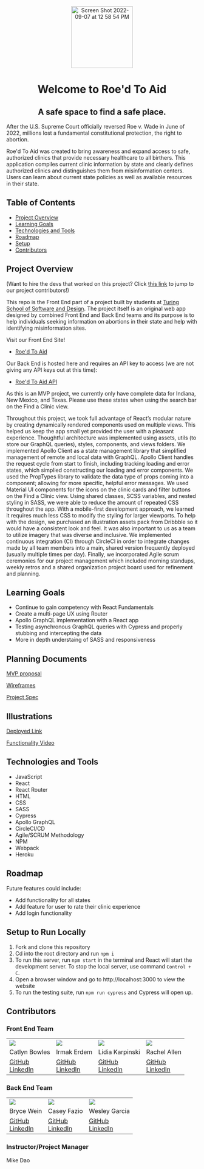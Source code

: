 <div id="header" align="center">
  <img width="162" alt="Screen Shot 2022-09-07 at 12 58 54 PM" src="https://user-images.githubusercontent.com/98505112/188956585-a0ee3aee-3dd1-410f-8832-bea009455933.png" />
</div>

<h1 align="center"> Welcome to Roe'd To Aid </h1>
<h2 align="center">A safe space to find a safe place. </h2>

After the U.S. Supreme Court officially reversed Roe v. Wade in June of 2022, millions lost a fundamental constitutional protection, the right to abortion.

Roe'd To Aid was created to bring awareness and expand access to safe, authorized clinics that provide necessary healthcare to all birthers. This application compiles current clinic information by state and clearly defines authorized clinics and distinguishes them from misinformation centers. Users can learn about current state policies as well as available resources in their state.

## Table of Contents

- [Project Overview](#project-overview)
- [Learning Goals](#learning-goals)
- [Technologies and Tools](#technologies-and-tools)
- [Roadmap](#roadmap)
- [Setup](#setup)
- [Contributors](#contributors)

## Project Overview

(Want to hire the devs that worked on this project? Click [this link](#contributors) to jump to our project contributors!)

This repo is the Front End part of a project built by students at [Turing School of Software and Design](https://turing.edu/). The project itself is an original web app designed by combined Front End and Back End teams and its purpose is to help individuals seeking information on abortions in their state and help with identifying misinformation sites.

Visit our Front End Site!
- [Roe'd To Aid](https://roed-to-aid.herokuapp.com/)

Our Back End is hosted here and requires an API key to access (we are not giving any API keys out at this time):
- [Roe'd To Aid API](https://roed-to-aide-be.herokuapp.com/)

As this is an MVP project, we currently only have complete data for Indiana, New Mexico, and Texas. Please use these states when using the search bar on the Find a Clinic view. 

Throughout this project, we took full advantage of React’s modular nature by creating dynamically rendered components used on multiple views. This helped us keep the app small yet provided the user with a pleasant experience. Thoughtful architecture was implemented using assets, utils (to store our GraphQL queries), styles, components, and views folders. We implemented Apollo Client as a state management library that simplified management of remote and local data with GraphQL. Apollo Client handles the request cycle from start to finish, including tracking loading and error states, which simplied constructing our loading and error components. We used the PropTypes library to validate the data type of props coming into a component; allowing for more specific, helpful error messages. We used Material UI components for the icons on the clinic cards and filter buttons on the Find a Clinic view. Using shared classes, SCSS variables, and nested styling in SASS, we were able to reduce the amount of repeated CSS throughout the app. With a mobile-first development approach, we learned it requires much less CSS to modify the styling for larger viewports. To help with the design, we purchased an illustration assets pack from Dribbble so it would have a consistent look and feel. It was also important to us as a team to utilize imagery that was diverse and inclusive. We implemented continuous integration (CI) through CircleCI in order to integrate changes made by all team members into a main, shared version frequently deployed (usually multiple times per day). Finally, we incorporated Agile scrum ceremonies for our project management which included morning standups, weekly retros and a shared organization project board used for refinement and planning.

## Learning Goals

- Continue to gain competency with React Fundamentals
- Create a multi-page UX using Router
- Apollo GraphQL implementation with a React app
- Testing asynchronous GraphQL queries with Cypress and properly stubbing and intercepting the data
- More in depth understaing of SASS and responsiveness 

## Planning Documents

[MVP proposal](https://docs.google.com/document/d/1UHs-a3WY_-aNOkZpWfk-UKU8aV_Z4cBGfchR075For8/edit)

[Wireframes](https://www.figma.com/file/JgDbO5u7qdWi7SAQrDZpVI/Roe'dToAid?node-id=0%3A1)

[Project Spec](https://mod4.turing.edu/projects/capstone/)

## Illustrations

[Deployed Link](https://roed-to-aid.herokuapp.com/)

[Functionality Video](https://vimeo.com/747448767/4632ceb6ae)

## Technologies and Tools

- JavaScript
- React
- React Router
- HTML
- CSS
- SASS
- Cypress
- Apollo GraphQL
- CircleCI/CD
- Agile/SCRUM Methodology
- NPM
- Webpack
- Heroku

## Roadmap

Future features could include:

- Add functionality for all states
- Add feature for user to rate their clinic experience
- Add login functionality 

## Setup to Run Locally

1. Fork and clone this repository
2. Cd into the root directory and run `npm i`
3. To run this server, run `npm start` in the terminal and React will start the development server. To stop the local server, use command `Control + C`.
4. Open a browser window and go to http://localhost:3000 to view the website
5. To run the testing suite, run `npm run cypress` and Cypress will open up.


## Contributors

### Front End Team
<table>
  <tr>
    <td><img src="https://avatars.githubusercontent.com/u/98493391?s=120&v=4"></td>
    <td><img src="https://avatars.githubusercontent.com/u/90080658?s=120&v=4"></td>
    <td><img src="https://avatars.githubusercontent.com/u/99596577?s=120&v=4"></td>
    <td><img src="https://avatars.githubusercontent.com/u/98505112?s=120&v=4"></td>
  </tr>
  <tr>
    <td>Catlyn Bowles</td>
    <td>Irmak Erdem</td>
    <td>Lidia Karpinski</td>
    <td>Rachel Allen</td>
  </tr>
  <tr>
    <td>
      <a href="https://github.com/catlynbowles">GitHub</a><br>
      <a href="https://www.linkedin.com/in/catlyn-bowles/">LinkedIn</a>
    </td>
    <td>
      <a href="https://github.com/irmakerdem">GitHub</a><br>
      <a href="https://www.linkedin.com/in/irmakerdem/">LinkedIn</a>
    </td>
    <td>
      <a href="https://github.com/lkarpins">GitHub</a><br>
      <a href="https://www.linkedin.com/in/lidia-karpinski/">LinkedIn</a>
    </td>
    <td>
      <a href="https://github.com/Rallen13">GitHub</a><br>
      <a href="https://www.linkedin.com/in/rachel-lynn-allen/">LinkedIn</a>
    </td>
  </tr>
</table>

### Back End Team
<table>
  <tr>
    <td><img src="https://avatars.githubusercontent.com/u/85247765?s=120&v=4"></td>
    <td><img src="https://avatars.githubusercontent.com/u/98674727?s=120&v=4"></td>
    <td><img src="https://avatars.githubusercontent.com/u/98676136?s=120&v=4"></td>
  </tr>
  <tr>
    <td>Bryce Wein</td>
    <td>Casey Fazio</td>
    <td>Wesley Garcia</td>
  </tr>
  <tr>
    <td>
      <a href="https://github.com/bwbolt">GitHub</a><br>
      <a href="https://www.linkedin.com/in/bryce-wein/">LinkedIn</a>
    </td>
    <td>
      <a href="https://github.com/casefaz">GitHub</a><br>
      <a href="https://www.linkedin.com/in/casey-fazio-7ba04149/">LinkedIn</a>
    </td>
    <td>
      <a href="https://github.com/wesatt">GitHub</a><br>
      <a href="https://www.linkedin.com/in/wesley-garcia-attech/">LinkedIn</a>
    </td>
  </tr>
</table>

### Instructor/Project Manager
Mike Dao
